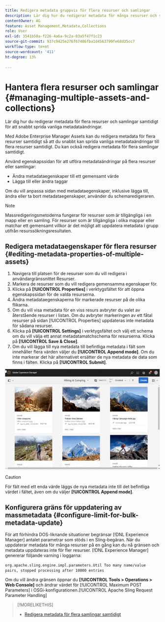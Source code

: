 ```yaml
---
title: Redigera metadata gruppvis för flera resurser och samlingar
description: Lär dig hur du redigerar metadata för många resurser och samlingar samtidigt för att snabbt sprida vanliga metadataändringar.
contentOwner: AG
feature: Asset Management,Metadata,Collections
role: User
exl-id: 3541b50a-f226-4a6a-9c2a-03a5f47f1c23
source-git-commit: 937c9425e276f67486fba1d4563799fe68d35cc7
workflow-type: tm+mt
source-wordcount: '411'
ht-degree: 13%

---
```


# Hantera flera resurser och samlingar {#managing-multiple-assets-and-collections}

Lär dig hur du redigerar metadata för flera resurser och samlingar samtidigt för att snabbt sprida vanliga metadataändringar.

Med Adobe Enterprise Manager Assets kan du redigera metadata för flera resurser samtidigt så att du snabbt kan sprida vanliga metadataändringar till flera resurser samtidigt. Du kan också redigera metadata för flera samlingar samtidigt.

Använd egenskapssidan för att utföra metadataändringar på flera resurser eller samlingar:

* Ändra metadataegenskaper till ett gemensamt värde
* Lägga till eller ändra taggar

Om du vill anpassa sidan med metadataegenskaper, inklusive lägga till, ändra eller ta bort metadataegenskaper, använder du schemaredigeraren.

>[!NOTE]
>
>Massredigeringsmetoderna fungerar för resurser som är tillgängliga i en mapp eller en samling. För resurser som är tillgängliga i olika mappar eller matchar ett gemensamt villkor är det möjligt att uppdatera metadata i grupp utifrån resurssökningsresultaten.

## Redigera metadataegenskaper för flera resurser {#editing-metadata-properties-of-multiple-assets}

1. Navigera till platsen för de resurser som du vill redigera i användargränssnittet Resurser.
1. Markera de resurser som du vill redigera gemensamma egenskaper för.
1. Klicka på **[!UICONTROL Properties]** i verktygsfältet för att öppna egenskapssidan för de valda resurserna.
1. Ändra metadataegenskaperna för markerade resurser på de olika flikarna.
1. Om du vill visa metadata för en viss resurs avbryter du valet av återstående resurser i listan. Om du avbryter markeringen av ett fåtal resurser på sidan [!UICONTROL Properties] uppdateras inte metadata för sådana resurser.
1. Klicka på **[!UICONTROL Settings]** i verktygsfältet och välj ett schema om du vill välja ett annat metadatamatchschema för resurserna. Klicka på **[!UICONTROL Save & Close]**.
1. Om du vill lägga till nya metadata till befintliga metadata i fält som innehåller flera värden väljer du **[!UICONTROL Append mode]**. Om du inte markerar det här alternativet ersätter de nya metadata de data som finns i fälten. Klicka på **[!UICONTROL Submit]**.

![Massor av metadatamatcheman gäller för flera resurser](assets/metadata-schema-bulk-edit.gif)

>[!CAUTION]
>
>För fält med ett enda värde läggs de nya metadata inte till det befintliga värdet i fältet, även om du väljer **[!UICONTROL Append mode]**.

## Konfigurera gräns för uppdatering av massmetadata {#configure-limit-for-bulk-metadata-update}

För att förhindra DOS-liknande situationer begränsar [!DNL Experience Manager] antalet parametrar som stöds i en Sling-begäran. När du uppdaterar metadata för många resurser på en gång kan du nå gränsen och metadata uppdateras inte för fler resurser. [!DNL Experience Manager] genererar följande varning i loggarna:

`org.apache.sling.engine.impl.parameters.Util Too many name/value pairs, stopped processing after 10000 entries`

Om du vill ändra gränsen öppnar du **[!UICONTROL Tools > Operations > Web Console]** och ändrar värdet för [!UICONTROL Maximum POST Parameters] i OSGi-konfigurationen.[!UICONTROL Apache Sling Request Parameter Handling]

>[!MORELIKETHIS]
>
>* [Redigera metadata för flera samlingar samtidigt](managing-collections-touch-ui.md#editing-collection-metadata-in-bulk)

